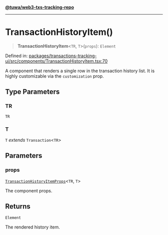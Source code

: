 [**@tuwa/web3-txs-tracking-repo**](../../../README.md)

***

# TransactionHistoryItem()

> **TransactionHistoryItem**\<`TR`, `T`\>(`props`): `Element`

Defined in: [packages/transactions-tracking-ui/src/components/TransactionHistoryItem.tsx:70](https://github.com/TuwaIO/web3-transactions-tracking/blob/770740dda3d4574741c78576c8d447a8659b112f/packages/transactions-tracking-ui/src/components/TransactionHistoryItem.tsx#L70)

A component that renders a single row in the transaction history list.
It is highly customizable via the `customization` prop.

## Type Parameters

### TR

`TR`

### T

`T` *extends* `Transaction`\<`TR`\>

## Parameters

### props

[`TransactionHistoryItemProps`](../type-aliases/TransactionHistoryItemProps.md)\<`TR`, `T`\>

The component props.

## Returns

`Element`

The rendered history item.

